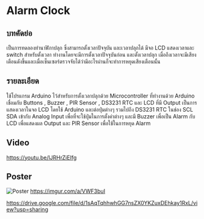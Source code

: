 # Alarm Clock
  ## บทคัดย่อ
   เป็นการทดลองทำนาฬิกาปลุก ซึ่งสามารถตั้งเวลาปัจจุบัน และเวลาปลุกได้ มีจอ LCD แสดงเวลาและ switch สำหรับตั้งเวลา ทำงานโดยจะมีการตั้งเวลาปัจจุบันก่อน และตั้งเวลาปลุก เมื่อถึงเวลาจะมีเสียงเตือนดังขึ้นและเมื่อเซ็นเซอร์ตรวจจับได้ว่ามีอะไรผ่านก็จะทำการหยุดเสียงเตือนนั้น
        
  ## รายละเอียด
   ใช้โปรแกรม Arduino ไว้สำหรับการตั้งเวลาปลุกด้วย Microcontroller ที่ทำงานด้วย Arduino เชื่อมกับ Buttons , Buzzer , PIR Sensor , DS3231 RTC และ LCD ที่มี Output เป็นการแสดงเวลาในจอ LCD โดยใช้ Arduino และต่อปุ่มต่างๆ รวมไปถึง DS3231 RTC ในช่อง SCL SDA เข้ากับ Analog Input เพื่อที่จะใช้ปุ่มในการตั้งค่าต่างๆ และมี Buzzer เพื่อเป็น Alarm กับ LCD เพื่อแสดงผล Output และ PIR Sensor เพื่อใช้ในการหยุด Alarm

  ## Video
  https://youtu.be/lJRHrZiEIfg

## Poster
![Poster](https://imgur.com/a/VWF3buI.png)
  https://imgur.com/a/VWF3buI
  
  https://drive.google.com/file/d/1sAqTqhhwhGG7nsZX0YKZuxDEhkay1RxL/view?usp=sharing
